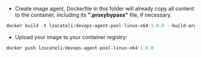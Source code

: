 - Create image agent, Dockerfile in this folder will already copy all content to the container, including its **".proxybypass"** file, if necessary.

```powershell
docker build -t lzocateli/devops-agent-pool-linux-x64:1.0.0 --build-arg Env_HttpProxy=proxy.mydomain.com:80 --build-arg Env_NoProxy=mydns.com .
```
- Upload your image to your container registry:

```powershell
docker push lzocateli/devops-agent-pool-linux-x64:1.0.0
```
